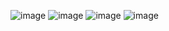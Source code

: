 ![image](https://github.com/SachJaiswal/PRODIGY_WD_04/assets/101462110/cce3054d-1742-43b3-a3cf-d5260d156f62)
![image](https://github.com/SachJaiswal/PRODIGY_WD_04/assets/101462110/61f588df-b03e-4b1d-8475-75cfe745027a)
![image](https://github.com/SachJaiswal/PRODIGY_WD_04/assets/101462110/54762ca2-3b13-425a-aac4-6c409d5eb60e)
![image](https://github.com/SachJaiswal/PRODIGY_WD_04/assets/101462110/0b61c04c-c510-4daa-8fff-a4d1115a107c)



